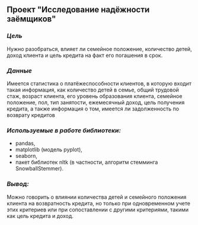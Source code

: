 ## Проект "Исследование надёжности заёмщиков"
### _Цель_
Нужно разобраться, влияет ли семейное положение, количество детей, доход клиента и цель кредита на факт его погашения в срок.
### _Данные_
Имеется статистика о платёжеспособности клиентов, в которую входит такая информация, как количество детей в семье, общий трудовой стаж, возраст клиента, его уровень образования клиента, семейное положение, пол, тип занятости, ежемесячный доход, цель получения кредита, а также информация о том, имеется ли задолженность по возврату кредитов
### _Используемые в работе библиотеки:_
- pandas,
- matplotlib (модель pyplot),
- seaborn,
- пакет библиотек nltk (в частности, алгоритм стемминга SnowballStemmer).

### _Вывод:_
Можно говорить о влиянии количества детей и семейного положения клиента на возвратность кредита, но только при одновременном учете этих критериев или при сопоставлении с другими критериями, такими как цель кредита и доход.

